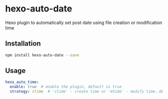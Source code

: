 # hexo-auto-date
Hexo plugin to automatically set post date using file creation or modification time

## Installation
```bash
npm install hexo-auto-date --save
```

## Usage
```yml
hexo_auto_time:
  enable: true  # enable the plugin, default is true
  strategy: ctime  # 'ctime' - create time or 'mtime' - modify time，default is 'ctime'
```